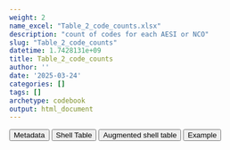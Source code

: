 ```yaml
---
weight: 2
name_excel: "Table_2_code_counts.xlsx"
description: "count of codes for each AESI or NCO"
slug: "Table_2_code_counts"
datetime: 1.7428131e+09
title: Table_2_code_counts
author: ''
date: '2025-03-24'
categories: []
tags: []
archetype: codebook
output: html_document
---
```


<script src="/rmarkdown-libs/core-js/shim.min.js"></script>
<script src="/rmarkdown-libs/react/react.min.js"></script>
<script src="/rmarkdown-libs/react/react-dom.min.js"></script>
<script src="/rmarkdown-libs/reactwidget/react-tools.js"></script>
<script src="/rmarkdown-libs/htmlwidgets/htmlwidgets.js"></script>
<link href="/rmarkdown-libs/reactable/reactable.css" rel="stylesheet" />
<script src="/rmarkdown-libs/reactable-binding/reactable.js"></script>
<div class="tab">
<button class="tablinks" onclick="openCity(event, &#39;Metadata&#39;)" id="defaultOpen">Metadata</button>
<button class="tablinks" onclick="openCity(event, &#39;Shell Table&#39;)">Shell Table</button>
<button class="tablinks" onclick="openCity(event, &#39;Augmented shell table&#39;)">Augmented shell table</button>
<button class="tablinks" onclick="openCity(event, &#39;Example&#39;)">Example</button>
</div>
<div id="Metadata" class="tabcontent">
<div id="htmlwidget-1" class="reactable html-widget" style="width:auto;height:600px;"></div>
<script type="application/json" data-for="htmlwidget-1">{"x":{"tag":{"name":"Reactable","attribs":{"data":{"medatata_name":["name of shell table","description","reference in SAP",null,null,null,null,null,null,null,null,null,null,null,null,null,null,null,null,null],"metadata_content":["Table 2","count of codes for each AESI or NCO",null,null,null,null,null,null,null,null,null,null,null,null,null,null,null,null,null,null]},"columns":[{"id":"medatata_name","name":"medatata_name","type":"character"},{"id":"metadata_content","name":"metadata_content","type":"character"}],"sortable":false,"searchable":true,"pagination":false,"highlight":true,"bordered":true,"striped":true,"style":{"maxWidth":1800},"height":"600px","dataKey":"2d2dbab185f57419b138e77bfffce2aa"},"children":[]},"class":"reactR_markup"},"evals":[],"jsHooks":[]}</script>
</div>
<div id="Shell Table" class="tabcontent">
<div id="htmlwidget-2" class="reactable html-widget" style="width:auto;height:600px;"></div>
<script type="application/json" data-for="htmlwidget-2">{"x":{"tag":{"name":"Reactable","attribs":{"data":{"test":[null,null,null,null,null,null,null,null,null,null,null,null,null,null,null,null,null,null,null,null]},"columns":[{"id":"test","name":"test","type":"logical"}],"sortable":false,"searchable":true,"pagination":false,"highlight":true,"bordered":true,"striped":true,"style":{"maxWidth":1800},"height":"600px","dataKey":"5bf07ee70625a8059f774509709578a7"},"children":[]},"class":"reactR_markup"},"evals":[],"jsHooks":[]}</script>
</div>
<div id="Augmented shell table" class="tabcontent">
<div id="htmlwidget-3" class="reactable html-widget" style="width:auto;height:600px;"></div>
<script type="application/json" data-for="htmlwidget-3">{"x":{"tag":{"name":"Reactable","attribs":{"data":{"test":[null,null,null,null,null,null,null,null,null,null,null,null,null,null,null,null,null,null,null,null]},"columns":[{"id":"test","name":"test","type":"logical"}],"sortable":false,"searchable":true,"pagination":false,"highlight":true,"bordered":true,"striped":true,"style":{"maxWidth":1800},"height":"600px","dataKey":"5bf07ee70625a8059f774509709578a7"},"children":[]},"class":"reactR_markup"},"evals":[],"jsHooks":[]}</script>
</div>
<div id="Example" class="tabcontent">
<div id="htmlwidget-4" class="reactable html-widget" style="width:auto;height:600px;"></div>
<script type="application/json" data-for="htmlwidget-4">{"x":{"tag":{"name":"Reactable","attribs":{"data":{"DAP":["TEST_HOSP","TEST_HOSP","TEST_HOSP","TEST_HOSP","TEST_HOSP","TEST_HOSP","TEST_HOSP","TEST_HOSP","TEST_HOSP","TEST_HOSP","TEST_HOSP","TEST_HOSP","TEST_HOSP","TEST_HOSP","TEST_HOSP","TEST_HOSP","TEST_HOSP","TEST_HOSP","TEST_HOSP","TEST_HOSP"],"AESI/NCO":["B_COAGDIS_AESI","B_COAGDIS_AESI","B_COAGDIS_AESI","B_COAGDIS_AESI","B_COAGDIS_AESI","B_COAGDIS_AESI","B_COAGDIS_AESI","B_COAGDIS_AESI","B_COAGDIS_AESI","B_COAGDIS_AESI","B_COAGDIS_AESI","B_COAGDIS_AESI","B_COAGDIS_AESI","B_COAGDIS_AESI","B_COAGDIS_AESI","B_COAGDIS_AESI","B_COAGDIS_AESI","B_COAGDIS_AESI","B_COAGDIS_AESI","B_ITP_AESI"],"Coding system":["ICD9CM","ICD9CM","ICD9CM","ICD9CM","ICD9CM","ICD9CM","ICD9CM","ICD9CM","ICD9CM","ICD9CM","ICD9CM","ICD9CM","ICD9CM","ICD9CM","ICD9CM","ICD9CM","ICD9CM","ICD9CM","ICD9CM","ICD9CM"],"Code":[325,43401,41041,41011,41071,43411,434,43311,41000,43391,41090,41519,43491,41050,431,41031,41001,28731,41021,28731],"Meaning":["hospitalisation_primary","hospitalisation_primary","hospitalisation_primary","hospitalisation_primary","hospitalisation_primary","hospitalisation_primary","exemption","hospitalisation_primary","hospitalisation_primary","hospitalisation_primary","hospitalisation_primary","hospitalisation_primary","hospitalisation_primary","hospitalisation_primary","hospitalisation_primary","hospitalisation_primary","hospitalisation_primary","hospitalisation_primary","hospitalisation_primary","hospitalisation_primary"],"Count":[1,12,4,2,15,9,3,4,1,1,1,12,4,1,13,3,3,1,2,1]},"columns":[{"id":"DAP","name":"DAP","type":"character"},{"id":"AESI/NCO","name":"AESI/NCO","type":"character"},{"id":"Coding system","name":"Coding system","type":"character"},{"id":"Code","name":"Code","type":"numeric"},{"id":"Meaning","name":"Meaning","type":"character"},{"id":"Count","name":"Count","type":"numeric"}],"sortable":false,"searchable":true,"pagination":false,"highlight":true,"bordered":true,"striped":true,"style":{"maxWidth":1800},"height":"600px","dataKey":"83b9ff9bdc0cf48364fc54a078b9c20a"},"children":[]},"class":"reactR_markup"},"evals":[],"jsHooks":[]}</script>
</div>

